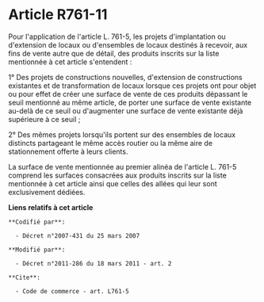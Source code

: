 # Article R761-11

Pour l'application de l'article L. 761-5, les projets d'implantation ou d'extension de locaux ou d'ensembles de locaux
destinés à recevoir, aux fins de vente autre que de détail, des produits inscrits sur la liste mentionnée à cet article
s'entendent : 

1° Des projets de constructions nouvelles, d'extension de constructions existantes et de transformation de locaux lorsque ces
projets ont pour objet ou pour effet de créer une surface de vente de ces produits dépassant le seuil mentionné au même
article, de porter une surface de vente existante au-delà de ce seuil ou d'augmenter une surface de vente existante déjà
supérieure à ce seuil ; 

2° Des mêmes projets lorsqu'ils portent sur des ensembles de locaux distincts partageant le même accès routier ou la même
aire de stationnement offerte à leurs clients. 

La surface de vente mentionnée au premier alinéa de l'article L. 761-5 comprend les surfaces consacrées aux produits inscrits
sur la liste mentionnée à cet article ainsi que celles des allées qui leur sont exclusivement dédiées.

**Liens relatifs à cet article**

	**Codifié par**:

	  - Décret n°2007-431 du 25 mars 2007

	**Modifié par**:

	  - Décret n°2011-286 du 18 mars 2011 - art. 2

	**Cite**:

	  - Code de commerce - art. L761-5
